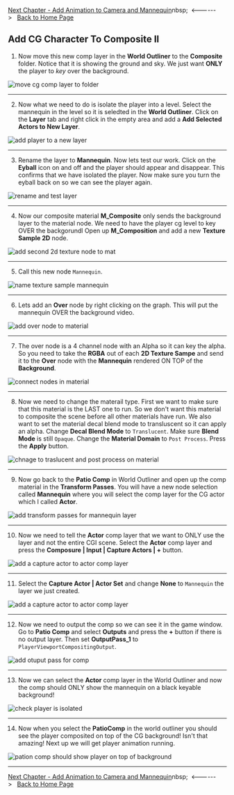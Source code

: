 [Next Chapter - Add Animation to Camera and Mannequin](../mannequin_anim/README.md)nbsp;&nbsp;&nbsp;<------>&nbsp;&nbsp;&nbsp;[Back to Home Page](../README.md)

## Add CG Character To Composite II


1. Now move this new comp layer in the **World Outliner** to the **Composite** folder.  Notice that it is showing the ground and sky.  We just want **ONLY** the player to *key* over the background.

![move cg comp layer to folder](../images/cgLayerInGame.jpg)

***


2. Now what we need to do is isolate the player into a level.  Select the mannequin in the level so it is seledted in the **World Outliner**.  Click on the **Layer** tab and right click in the empty area and add a **Add Selected Actors to New Layer**.

![add player to a new layer](../images/addPlayerToLayer.jpg)

***

3. Rename the layer to **Mannequin**.  Now lets test our work. Click on the **Eyball** icon on and off and the player should appear and disappear.  This confirms that we have isolated the player.  Now make sure you turn the eyball back on so we can see the player again.

![rename and test layer](../images/testLayer.jpg)

***

4.  Now our composite material **M_Composite** only sends the background layer to the material node.  We need to have the player cg level to key OVER the backgorundl  Open up **M_Composition** and add a new **Texture Sample 2D** node.

![add second 2d texture node to mat](../images/addCGMatCompLayer.jpg)

***

5. Call this new node `Mannequin`.

![name texture sample mannequin](../images/callItMannequin.jpg)

***

6. Lets add an **Over** node by right clicking on the graph.  This will put the mannequin OVER the background video.

![add over node to material](../images/overNode.jpg)

***


7. The over node is a 4 channel node with an Alpha so it can key the alpha.  So you need to take the **RGBA** out of each **2D Texture Sampe** and send it to the **Over** node with the **Mannequin** rendered ON TOP of the **Background**.

![connect nodes in material](../images/connectOverNodes.jpg)

***

8. Now we need to change the materail type.  First we want to make sure that this material is the LAST one to run.  So we don't want this material to composite the scene before all other materials have run.  We also want to set the material decal blend mode to transluscent so it can apply an alpha.  Change **Decal Blend Mode** to `Translucent`.  Make sure **Blend Mode** is still `Opaque`.  Change the **Material Domain** to `Post Process`. Press the **Apply** button.

![chnage to traslucent and post process on material](../images/translucentPostMaterial.jpg)

***

9. Now go back to the **Patio Comp** in World Outliner and open up the comp material in the **Transform Passes**.  You will have a new node selection called **Mannequin** where you will select the comp layer for the CG actor which I called **Actor**.

![add transform passes for mannequin layer](../images/SelectCompLayer.jpg)

***

10. Now we need to tell the **Actor** comp layer that we want to ONLY use the layer and not the entire CGI scene.  Select the **Actor** comp layer and press the **Composure | Input | Capture Actors | +** button.

![add a capture actor to actor comp layer](../images/captureActors.jpg)

***

11.  Select the **Capture Actor | Actor Set** and change **None** to `Mannequin` the layer we just created.

![add a capture actor to actor comp layer](../images/selectMannequinLayer.jpg)

***

12. Now we need to output the comp so we can see it in the game window.  Go to **Patio Comp** and select **Outputs** and press the **+** button if there is no output layer.  Then set **OutputPass_1** to `PlayerViewportCompositingOutput`.

![add otuput pass for comp](../images/addComposureOutput.jpg)

***

13. Now we can select the **Actor** comp layer in the World Outliner and now the comp should ONLY show the mannequin on a black keyable background!

![check player is isolated](../images/checkWork.jpg)

***

14.  Now when you select the **PatioComp** in the world outliner you should see the player composited on top of the CG background!  Isn't that amazing! Next up we will get player animation running.

![pation comp should show player on top of background](../images/ourFirstComposite.jpg)


***

[Next Chapter - Add Animation to Camera and Mannequin](../mannequin_anim/README.md)nbsp;&nbsp;&nbsp;<------>&nbsp;&nbsp;&nbsp;[Back to Home Page](../README.md)